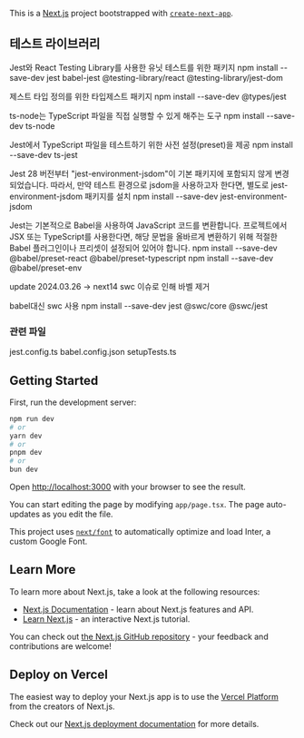 This is a [Next.js](https://nextjs.org/) project bootstrapped with [`create-next-app`](https://github.com/vercel/next.js/tree/canary/packages/create-next-app).

## 테스트 라이브러리

Jest와 React Testing Library를 사용한 유닛 테스트를 위한 패키지
npm install --save-dev jest babel-jest @testing-library/react @testing-library/jest-dom

제스트 타입 정의를 위한 타입제스트 패키지
npm install --save-dev @types/jest

ts-node는 TypeScript 파일을 직접 실행할 수 있게 해주는 도구
npm install --save-dev ts-node

Jest에서 TypeScript 파일을 테스트하기 위한 사전 설정(preset)을 제공
npm install --save-dev ts-jest

Jest 28 버전부터 "jest-environment-jsdom"이 기본 패키지에 포함되지 않게 변경되었습니다. 따라서, 만약 테스트 환경으로 jsdom을 사용하고자 한다면, 별도로 jest-environment-jsdom 패키지를 설치
npm install --save-dev jest-environment-jsdom

Jest는 기본적으로 Babel을 사용하여 JavaScript 코드를 변환합니다. 프로젝트에서 JSX 또는 TypeScript를 사용한다면, 해당 문법을 올바르게 변환하기 위해 적절한 Babel 플러그인이나 프리셋이 설정되어 있어야 합니다.
npm install --save-dev @babel/preset-react @babel/preset-typescript
npm install --save-dev @babel/preset-env

update 2024.03.26
-> next14 swc 이슈로 인해 바벨 제거

babel대신 swc 사용
npm install --save-dev jest @swc/core @swc/jest

### 관련 파일

jest.config.ts
babel.config.json
setupTests.ts

## Getting Started

First, run the development server:

```bash
npm run dev
# or
yarn dev
# or
pnpm dev
# or
bun dev
```

Open [http://localhost:3000](http://localhost:3000) with your browser to see the result.

You can start editing the page by modifying `app/page.tsx`. The page auto-updates as you edit the file.

This project uses [`next/font`](https://nextjs.org/docs/basic-features/font-optimization) to automatically optimize and load Inter, a custom Google Font.

## Learn More

To learn more about Next.js, take a look at the following resources:

- [Next.js Documentation](https://nextjs.org/docs) - learn about Next.js features and API.
- [Learn Next.js](https://nextjs.org/learn) - an interactive Next.js tutorial.

You can check out [the Next.js GitHub repository](https://github.com/vercel/next.js/) - your feedback and contributions are welcome!

## Deploy on Vercel

The easiest way to deploy your Next.js app is to use the [Vercel Platform](https://vercel.com/new?utm_medium=default-template&filter=next.js&utm_source=create-next-app&utm_campaign=create-next-app-readme) from the creators of Next.js.

Check out our [Next.js deployment documentation](https://nextjs.org/docs/deployment) for more details.
